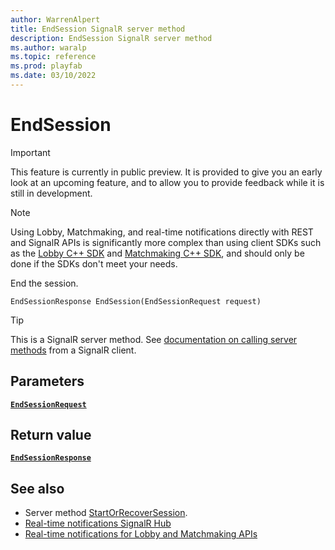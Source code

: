 ```yaml
---
author: WarrenAlpert
title: EndSession SignalR server method
description: EndSession SignalR server method
ms.author: waralp
ms.topic: reference
ms.prod: playfab
ms.date: 03/10/2022
---
```


# EndSession

> [!IMPORTANT]
> This feature is currently in public preview. It is provided to give you an
> early look at an upcoming feature, and to allow you to provide feedback while
> it is still in development.

> [!NOTE]
> Using Lobby, Matchmaking, and real-time notifications directly with REST and
> SignalR APIs is significantly more complex than using client SDKs such as the
> [Lobby C++
> SDK](../../multiplayer/lobby/playfabmultiplayerreference-cpp/pflobby/pflobby_members.md)
> and [Matchmaking C++
> SDK](../../multiplayer/lobby/playfabmultiplayerreference-cpp/pfmatchmaking/pfmatchmaking_members.md),
> and should only be done if the SDKs don't meet your needs.

End the session.

```text
EndSessionResponse EndSession(EndSessionRequest request)
```

> [!TIP]
> This is a SignalR server method. See [documentation on calling server
> methods](/aspnet/core/signalr/dotnet-client#call-hub-methods-from-client)
> from a SignalR client.

## Parameters

[**`EndSessionRequest`**](../types/end-session-request.md)

## Return value

[**`EndSessionResponse`**](../types/end-session-response.md)

## See also

- Server method [StartOrRecoverSession](start-or-recover-session.md).
- [Real-time notifications SignalR Hub](../signalr-hub.md)
- [Real-time notifications for Lobby and Matchmaking APIs](../overview.md)
